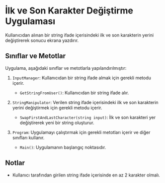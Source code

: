 # İlk ve Son Karakter Değiştirme Uygulaması

Kullanıcıdan alınan bir string ifade içerisindeki ilk ve son karakterin yerini değiştirerek sonucu ekrana yazdırır.

## Sınıflar ve Metotlar

Uygulama, aşağıdaki sınıflar ve metotlarla yapılandırılmıştır:

1. `InputManager`: Kullanıcıdan bir string ifade almak için gerekli metodu içerir.
    - `GetStringFromUser()`: Kullanıcıdan bir string ifade alır.

2. `StringManipulator`: Verilen string ifade içerisindeki ilk ve son karakterin yerini değiştirmek için gerekli metodu içerir.
    - `SwapFirstAndLastCharacter(string input)`: İlk ve son karakteri yer değiştirerek yeni bir string oluşturur.

3. `Program`: Uygulamayı çalıştırmak için gerekli metotları içerir ve diğer sınıfları kullanır.
    - `Main()`: Uygulamanın başlangıç noktasıdır.

## Notlar

- Kullanıcı tarafından girilen string ifade içerisinde en az 2 karakter olmalı.